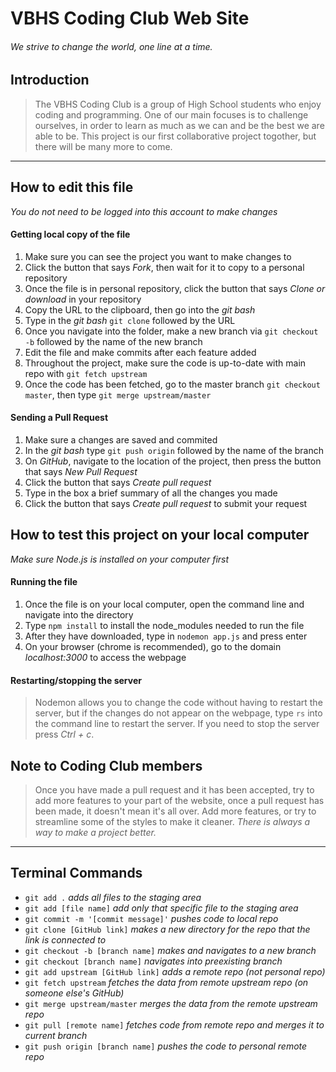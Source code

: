 
# VBHS Coding Club Web Site

###### We strive to change the world, one line at a time.

## Introduction
> The VBHS Coding Club is a group of High School students who enjoy coding and programming. One of our main
> focuses is to challenge ourselves, in order to learn as much as we can and be the best we are able to be.
> This project is our first collaborative project togother, but there will be many more to come.

---
## How to edit this file
  *You do not need to be logged into this account to make changes*
  #### Getting local copy of the file
  1. Make sure you can see the project you want to make changes to
  2. Click the button that says *Fork*, then wait for it to copy to a personal repository
  3. Once the file is in personal repository, click the button that says *Clone or download* in your repository
  4. Copy the URL to the clipboard, then go into the *git bash*
  5. Type in the *git bash* `git clone` followed by the URL
  6. Once you navigate into the folder, make a new branch via `git checkout -b` followed by the name of the new branch
  7. Edit the file and make commits after each feature added
  8. Throughout the project, make sure the code is up-to-date with main repo with `git fetch upstream`
  9. Once the code has been fetched, go to the master branch `git checkout master`, then type `git merge upstream/master`

  #### Sending a Pull Request
  1. Make sure a changes are saved and commited
  2. In the *git bash* type `git push origin` followed by the name of the branch
  3. On *GitHub*, navigate to the location of the project, then press the button that says *New Pull Request*
  4. Click the button that says *Create pull request*
  4. Type in the box a brief summary of all the changes you made
  6. Click the button that says *Create pull request* to submit your request

## How to test this project on your local computer
 *Make sure Node.js is installed on your computer first*
 #### Running the file
 1. Once the file is on your local computer, open the command line and navigate into the directory
 2. Type `npm install` to install the node_modules needed to run the file
 3. After they have downloaded, type in `nodemon app.js` and press enter
 4. On your browser (chrome is recommended), go to the domain *localhost:3000* to access the webpage

 #### Restarting/stopping the server
   > Nodemon allows you to change the code without having to restart the server, but if the changes
   > do not appear on the webpage, type `rs` into the command line to restart the server. If you need to stop
   > the server press *Ctrl + c*.

## Note to Coding Club members
   > Once you have made a pull request and it has been accepted, try to add more features to your part of the website,
   > once a pull request has been made, it doesn't mean it's all over. Add more features, or try to streamline some of
   > the styles to make it cleaner. *There is always a way to make a project better.*
---
## Terminal Commands
  - `git add .` *adds all files to the staging area*
  - `git add [file name]` *add only that specific file to the staging area*
  - `git commit -m '[commit message]'` *pushes code to local repo*
  - `git clone [GitHub link]` *makes a new directory for the repo that the link is connected to*
  - `git checkout -b [branch name]` *makes and navigates to a new branch*
  - `git checkout [branch name]` *navigates into preexisting branch*
  - `git add upstream [GitHub link]` *adds a remote repo (not personal repo)*
  - `git fetch upstream` *fetches the data from remote upstream repo (on someone else's GitHub)*
  - `git merge upstream/master` *merges the data from the remote upstream repo*
  - `git pull [remote name]` *fetches code from remote repo and merges it to current branch*
  - `git push origin [branch name]` *pushes the code to personal remote repo*
